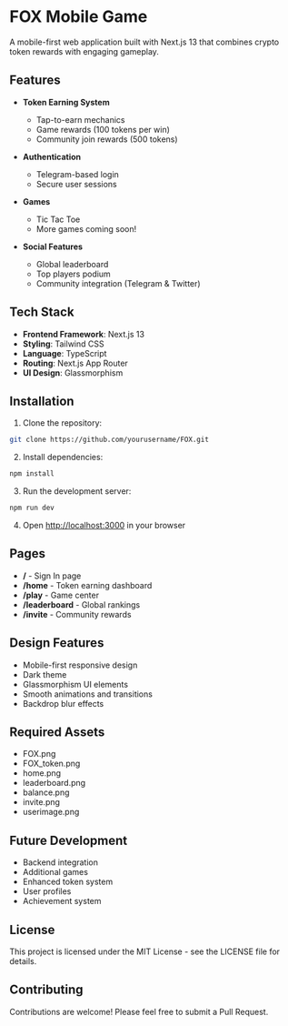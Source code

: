 # FOX Mobile Game 

A mobile-first web application built with Next.js 13 that combines crypto token rewards with engaging gameplay.

## Features

- **Token Earning System**
  - Tap-to-earn mechanics
  - Game rewards (100 tokens per win)
  - Community join rewards (500 tokens)

- **Authentication**
  - Telegram-based login
  - Secure user sessions

- **Games**
  - Tic Tac Toe
  - More games coming soon!

- **Social Features**
  - Global leaderboard
  - Top players podium
  - Community integration (Telegram & Twitter)

## Tech Stack

- **Frontend Framework**: Next.js 13
- **Styling**: Tailwind CSS
- **Language**: TypeScript
- **Routing**: Next.js App Router
- **UI Design**: Glassmorphism

## Installation

1. Clone the repository:
```bash
git clone https://github.com/yourusername/FOX.git
```

2. Install dependencies:
```bash
npm install
```

3. Run the development server:
```bash
npm run dev
```

4. Open [http://localhost:3000](http://localhost:3000) in your browser

## Pages

- **/** - Sign In page
- **/home** - Token earning dashboard
- **/play** - Game center
- **/leaderboard** - Global rankings
- **/invite** - Community rewards

## Design Features

- Mobile-first responsive design
- Dark theme
- Glassmorphism UI elements
- Smooth animations and transitions
- Backdrop blur effects

## Required Assets

- FOX.png
- FOX_token.png
- home.png
- leaderboard.png
- balance.png
- invite.png
- userimage.png

## Future Development

- Backend integration
- Additional games
- Enhanced token system
- User profiles
- Achievement system

## License

This project is licensed under the MIT License - see the LICENSE file for details.

## Contributing

Contributions are welcome! Please feel free to submit a Pull Request.